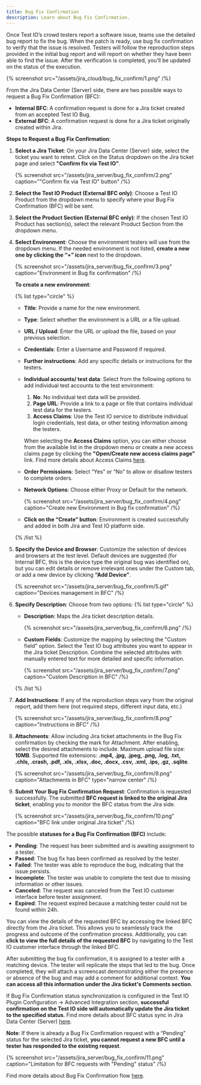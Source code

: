 ```yaml
---
title: Bug Fix Confirmation
description: Learn about Bug Fix Confirmation.
---
```


Once Test IO’s crowd testers report a software issue, teams use the detailed bug report to fix the bug. When the patch is ready, use bug fix confirmation to verify that the issue is resolved. Testers will follow the reproduction steps provided in the initial bug report and will report on whether they have been able to find the issue. After the verification is completed, you’ll be updated on the status of the execution.

{% screenshot src="/assets/jira_cloud/bug_fix_confirm/1.png"  /%}

From the Jira Data Center (Server) side, there are two possible ways to request a Bug Fix Confirmation (BFC):

- **Internal BFC**: A confirmation request is done for a Jira ticket created from an accepted Test IO Bug.
- **External BFC**: A confirmation request is done for a Jira ticket originally created within Jira.

**Steps to Request a Bug Fix Confirmation**:

1.  **Select a Jira Ticket**: On your Jira Data Center (Server) side, select the ticket you want to retest. Click on the Status dropdown on the Jira ticket page and select **"Confirm fix via Test IO"**.

    {% screenshot src="/assets/jira_server/bug_fix_confirm/2.png"
    caption="\"Confirm fix via Test IO\" button" /%}

2.  **Select the Test IO Product (External BFC only)**: Choose a Test IO Product from the dropdown menu to specify where your Bug Fix Confirmation (BFC) will be sent.

3.  **Select the Product Section (External BFC only)**: If the chosen Test IO Product has section(s), select the relevant Product Section from the dropdown menu.

4.  **Select Environment**: Choose the environment testers will use from the dropdown menu. If the needed environment is not listed, **create a new one by clicking the “+” icon** next to the dropdown.

    {% screenshot src="/assets/jira_server/bug_fix_confirm/3.png" caption="Environment in Bug fix confirmation" /%}

    **To create a new environment**:

    {% list type="circle" %}

    - **Title**: Provide a name for the new environment.
    - **Type**: Select whether the environment is a URL or a file upload.
    - **URL / Upload**: Enter the URL or upload the file, based on your previous selection.
    - **Credentials**: Enter a Username and Password if required.
    - **Further instructions**: Add any specific details or instructions for the testers.
    - **Individual accounts/ test data**: Select from the following options to add individual test accounts to the test environment:

      1. **No**: No individual test data will be provided.
      2. **Page URL**: Provide a link to a page or file that contains individual test data for the testers.
      3. **Access Claims**: Use the Test IO service to distribute individual login credentials, test data, or other testing information among the testers.

      When selecting the **Access Claims** option, you can either choose from the available list in the dropdown menu or create a new access claims page by clicking the **"Open/Create new access claims page"** link. Find more details about Access Claims [here](https://help.test.io/en/articles/6376645-how-to-use-access-claims).

    - **Order Permissions**: Select “Yes” or “No” to allow or disallow testers to complete orders.
    - **Network Options**: Choose either Proxy or Default for the network.

      {% screenshot src="/assets/jira_server/bug_fix_confirm/4.png" caption="Create new Environment in Bug fix confirmation" /%}

    - **Click on the “Create” button**: Environment is created successfully and added in both Jira and Test IO platform side.

    {% /list %}

5.  **Specify the Device and Browser**: Customize the selection of devices and browsers at the test level. Default devices are suggested (for Internal BFC, this is the device type the original bug was identified on), but you can edit details or remove irrelevant ones under the Custom tab, or add a new device by clicking **“Add Device”**.

    {% screenshot src="/assets/jira_server/bug_fix_confirm/5.gif" caption="Devices management in BFC" /%}

6.  **Specify Description**: Choose from two options:
    {% list type="circle" %}

    - **Description**: Maps the Jira ticket description details.

      {% screenshot src="/assets/jira_server/bug_fix_confirm/6.png" /%}

    - **Custom Fields**: Customize the mapping by selecting the "Custom field" option. Select the Test IO bug attributes you want to appear in the Jira ticket Description. Combine the selected attributes with manually entered text for more detailed and specific information.

      {% screenshot src="/assets/jira_server/bug_fix_confirm/7.png" caption="Custom Description in BFC" /%}

    {% /list %}

7.  **Add Instructions**: If any of the reproduction steps vary from the original report, add them here (not required steps, different input data, etc.)

    {% screenshot src="/assets/jira_server/bug_fix_confirm/8.png" caption="Instructions in BFC" /%}

8.  **Attachments**: Allow including Jira ticket attachments in the Bug Fix confirmation by checking the mark for Attachment. After enabling, select the desired attachments to include. Maximum upload file size: **10MB**. Supported file extensions: **.mp4, .jpg, .jpeg, .png, .log, .txt, .chls, .crash, .pdf, .xls, .xlsx, .doc, .docx, .csv, .xml, .ips, .gz, .sqlite**.

    {% screenshot src="/assets/jira_server/bug_fix_confirm/9.png" caption="Attachments in BFC" type="narrow center" /%}

9.  **Submit Your Bug Fix Confirmation Request**: Confirmation is requested successfully. The submitted **BFC request is linked to the original Jira ticket**, enabling you to monitor the BFC status from the Jira side.

    {% screenshot src="/assets/jira_server/bug_fix_confirm/10.png" caption="BFC link under original Jira ticket" /%}

The possible **statuses for a Bug Fix Confirmation (BFC)** include:

- **Pending**: The request has been submitted and is awaiting assignment to a tester.
- **Passed**: The bug fix has been confirmed as resolved by the tester.
- **Failed**: The tester was able to reproduce the bug, indicating that the issue persists.
- **Incomplete**: The tester was unable to complete the test due to missing information or other issues.
- **Canceled**: The request was canceled from the Test IO customer interface before tester assignment.
- **Expired**: The request expired because a matching tester could not be found within 24h.

You can view the details of the requested BFC by accessing the linked BFC directly from the Jira ticket. This allows you to seamlessly track the progress and outcome of the confirmation process. Additionally, you can **click to view the full details of the requested BFC** by navigating to the Test IO customer interface through the linked BFC.

After submitting the bug fix confirmation, it is assigned to a tester with a matching device. The tester will replicate the steps that led to the bug. Once completed, they will attach a screencast demonstrating either the presence or absence of the bug and may add a comment for additional context. **You can access all this information under the Jira ticket's Comments section**.

If Bug Fix Confirmation status synchronization is configured in the Test IO Plugin Configuration -> Advanced Integration section, **successful confirmation on the Test IO side will automatically update the Jira ticket to the specified status**. Find more details about BFC status sync in Jira Data Center (Server) [here](/docs/jira_server/advanced_integration).

**Note**: If there is already a Bug Fix Confirmation request with a “Pending” status for the selected Jira ticket, **you cannot request a new BFC until a tester has responded to the existing request**.

{% screenshot src="/assets/jira_server/bug_fix_confirm/11.png" caption="Limitation for BFC requests with "Pending" status" /%}

Find more details about Bug Fix Confirmation flow [here](https://help.test.io/en/articles/4201447-how-to-request-a-bug-fix-confirmation).
